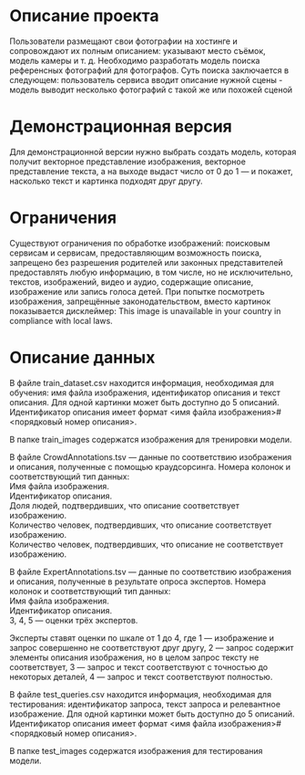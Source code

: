 # Описание проекта
Пользователи размещают свои фотографии на хостинге и сопровождают их полным описанием: указывают место съёмок, модель камеры и т. д. 
Необходимо разработать модель поиска референсных фотографий для фотографов. Суть поиска заключается в следующем: пользователь сервиса вводит описание нужной сцены - модель выводит несколько фотографий с такой же или похожей сценой

# Демонстрационная версия
Для демонстрационной версии нужно выбрать создать модель, которая получит векторное представление изображения, векторное представление текста, а на выходе выдаст число от 0 до 1 — и покажет, насколько текст и картинка подходят друг другу.

# Ограничения
Существуют ограничения по обработке изображений: поисковым сервисам и сервисам, предоставляющим возможность поиска, запрещено без разрешения родителей или законных представителей предоставлять любую информацию, в том числе, но не исключительно, текстов, изображений, видео и аудио, содержащие описание, изображение или запись голоса детей. При попытке посмотреть изображения, запрещённые законодательством, вместо картинок показывается дисклеймер: This image is unavailable in your country in compliance with local laws.

# Описание данных
В файле train_dataset.csv находится информация, необходимая для обучения: имя файла изображения, идентификатор описания и текст описания. Для одной картинки может быть доступно до 5 описаний. Идентификатор описания имеет формат <имя файла изображения>#<порядковый номер описания>.  

В папке train_images содержатся изображения для тренировки модели. 

В файле CrowdAnnotations.tsv  — данные по соответствию изображения и описания, полученные с помощью краудсорсинга. Номера колонок и соответствующий тип данных:  
Имя файла изображения.  
Идентификатор описания.  
Доля людей, подтвердивших, что описание соответствует изображению.  
Количество человек, подтвердивших, что описание соответствует изображению.  
Количество человек, подтвердивших, что описание не соответствует изображению.  

В файле ExpertAnnotations.tsv  — данные по соответствию изображения и описания, полученные в результате опроса экспертов. Номера колонок и соответствующий тип данных:  
Имя файла изображения.  
Идентификатор описания.  
3, 4, 5 — оценки трёх экспертов. 

Эксперты ставят оценки по шкале от 1 до 4, где 1 — изображение и запрос совершенно не соответствуют друг другу, 2 — запрос содержит элементы описания изображения, но в целом запрос тексту не соответствует, 3 — запрос и текст соответствуют с точностью до некоторых деталей, 4 — запрос и текст соответствуют полностью.        

В файле test_queries.csv находится информация, необходимая для тестирования: идентификатор запроса, текст запроса и релевантное изображение. Для одной картинки может быть доступно до 5 описаний. Идентификатор описания имеет формат <имя файла изображения>#<порядковый номер описания>.  

В папке test_images содержатся изображения для тестирования модели.  

